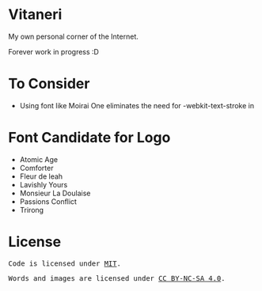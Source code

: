 # Vitaneri

My own personal corner of the Internet.

Forever work in progress :D

# To Consider

- Using font like Moirai One eliminates the need for -webkit-text-stroke in <StylishHeading />

# Font Candidate for Logo

- Atomic Age
- Comforter
- Fleur de leah
- Lavishly Yours
- Monsieur La Doulaise
- Passions Conflict
- Trirong

# License

<samp>Code is licensed under <a href='./LICENSE'>MIT</a>.</samp>

<samp>Words and images are licensed under <a href='https://creativecommons.org/licenses/by-nc-sa/4.0/'>CC BY-NC-SA 4.0</a>.</samp>
